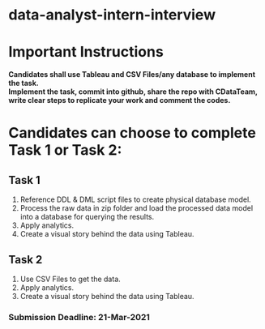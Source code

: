 # data-analyst-intern-interview
  
# Important Instructions
**Candidates shall use Tableau and CSV Files/any database to implement the task.**  
**Implement the task, commit into github, share the repo with CDataTeam, write clear steps to replicate your work and comment the codes.**  

# Candidates can choose to complete Task 1 or Task 2:
## Task 1
1. Reference DDL & DML script files to create physical database model.
2. Process the raw data in zip folder and load the processed data model into a database for querying the results. 
3. Apply analytics.
4. Create a visual story behind the data using Tableau.

## Task 2
1. Use CSV Files to get the data.
2. Apply analytics.
3. Create a visual story behind the data using Tableau.

### Submission Deadline: 21-Mar-2021